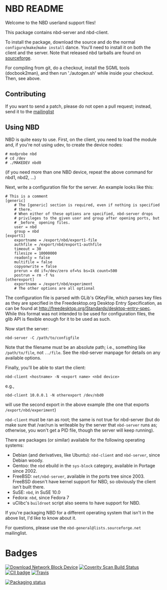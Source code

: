 NBD README
==========

Welcome to the NBD userland support files!

This package contains nbd-server and nbd-client.

To install the package, download the source and do the normal
`configure`/`make`/`make install` dance. You'll need to install it on both the
client and the server. Note that released nbd tarballs are found on
[sourceforge](http://sourceforge.net/projects/nbd/files/nbd/).

For compiling from git, do a checkout, install the SGML tools
(docbook2man), and then run './autogen.sh' while inside your checkout.
Then, see above.

Contributing
------------

If you want to send a patch, please do not open a pull request; instead, send
it to the
[mailinglist](https://lists.sourceforge.net/lists/listinfo/nbd-general)

Using NBD
---------

NBD is quite easy to use. First, on the client, you need to load the module
and, if you're not using udev, to create the device nodes:

    # modprobe nbd
    # cd /dev
    # ./MAKEDEV nbd0

(if you need more than one NBD device, repeat the above command for nbd1,
nbd2, ...)

Next, write a configuration file for the server. An example looks like
this:

    # This is a comment
    [generic]
        # The [generic] section is required, even if nothing is specified
        # there.
        # When either of these options are specified, nbd-server drops
        # privileges to the given user and group after opening ports, but
        # _before_ opening files.
        user = nbd
        group = nbd
    [export1]
        exportname = /export/nbd/export1-file
        authfile = /export/nbd/export1-authfile
        timeout = 30
        filesize = 10000000
        readonly = false
        multifile = false
        copyonwrite = false
        prerun = dd if=/dev/zero of=%s bs=1k count=500
        postrun = rm -f %s
    [otherexport]
        exportname = /export/nbd/experiment
        # The other options are all optional

The configuration file is parsed with GLib's GKeyFile, which parses key
files as they are specified in the Freedesktop.org Desktop Entry
Specification, as can be found at
<http://freedesktop.org/Standards/desktop-entry-spec>. While this format
was not intended to be used for configuration files, the glib API is
flexible enough for it to be used as such.

Now start the server:

    nbd-server -C /path/to/configfile

Note that the filename must be an absolute path; i.e., something like
`/path/to/file`, not `../file`. See the nbd-server manpage for details
on any available options.

Finally, you'll be able to start the client:

    nbd-client <hostname> -N <export name> <nbd device>

e.g.,

    nbd-client 10.0.0.1 -N otherexport /dev/nbd0

will use the second export in the above example (the one that exports
`/export/nbd/experiment`)

`nbd-client` must be ran as root; the same is not true for nbd-server
(but do make sure that /var/run is writeable by the server that
`nbd-server` runs as; otherwise, you won't get a PID file, though the
server will keep running).

There are packages (or similar) available for the following operating
systems:

- Debian (and derivatives, like Ubuntu): `nbd-client` and `nbd-server`,
  since Debian woody.
- Gentoo: the `nbd` ebuild in the `sys-block` category, available in
  Portage since 2002.
- FreeBSD: `net/nbd-server`, available in the ports tree since 2003.
  FreeBSD doesn't have kernel support for NBD, so obviously the client
  isn't built there.
- SuSE: `nbd`, in SuSE 10.0
- Fedora: `nbd`, since Fedora 7
- uClibc's `buildroot` script also seems to have support for NBD.

If you're packaging NBD for a different operating system that isn't in
the above list, I'd like to know about it.

For questions, please use the `nbd-general@lists.sourceforge.net` mailinglist.

Badges
======

[![Download Network Block Device](https://img.shields.io/sourceforge/dm/nbd.svg)](https://sourceforge.net/projects/nbd/files/latest/download)
[![Coverity Scan Build Status](https://scan.coverity.com/projects/1243/badge.svg)](https://scan.coverity.com/projects/1243)
[![CII badge](https://bestpractices.coreinfrastructure.org/projects/281/badge)](https://bestpractices.coreinfrastructure.org/projects/281)
[![Travis](https://img.shields.io/travis/NetworkBlockDevice/nbd.svg)](https://travis-ci.org/NetworkBlockDevice/nbd)

[![Packaging status](https://repology.org/badge/vertical-allrepos/nbd.svg)](https://repology.org/metapackage/nbd)
